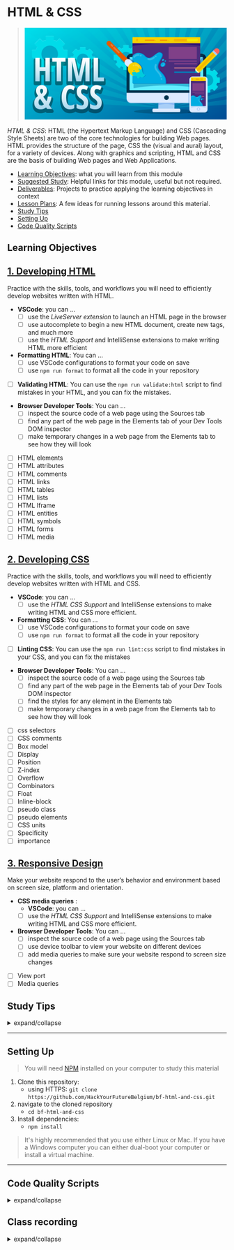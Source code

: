 # HTML & CSS

> ![html & css](./assets/html-css.png)

_HTML & CSS_: HTML (the Hypertext Markup Language) and CSS (Cascading Style
Sheets) are two of the core technologies for building Web pages. HTML provides
the structure of the page, CSS the (visual and aural) layout, for a variety of
devices. Along with graphics and scripting, HTML and CSS are the basis of
building Web pages and Web Applications.

- [Learning Objectives](#learning-objectives): what you will learn from this
  module
- [Suggested Study](./suggested-study.md): Helpful links for this module, useful
  but not required.
- [Deliverables](./deliverables): Projects to practice applying the learning
  objectives in context
- [Lesson Plans](./lesson-plans): A few ideas for running lessons around this
  material.
- [Study Tips](#study-tips)
- [Setting Up](#setting-up)
- [Code Quality Scripts](#code-quality-scripts)

## Learning Objectives

## [1. Developing HTML](./1-developing-html)

Practice with the skills, tools, and workflows you will need to efficiently
develop websites written with HTML.

- **VSCode**: you can ...
  - [ ] use the _LiveServer extension_ to launch an HTML page in the browser
  - [ ] use autocomplete to begin a new HTML document, create new tags, and much
        more
  - [ ] use the _HTML Support_ and IntelliSense extensions to make writing HTML
        more efficient
- **Formatting HTML**: You can ...
  - [ ] use VSCode configurations to format your code on save
  - [ ] use `npm run format` to format all the code in your repository
- [ ] **Validating HTML**: You can use the `npm run validate:html` script to
      find mistakes in your HTML, and you can fix the mistakes.
- **Browser Developer Tools**: You can ...
  - [ ] inspect the source code of a web page using the Sources tab
  - [ ] find any part of the web page in the Elements tab of your Dev Tools DOM
        inspector
  - [ ] make temporary changes in a web page from the Elements tab to see how
        they will look
- [ ] HTML elements
- [ ] HTML attributes
- [ ] HTML comments
- [ ] HTML links
- [ ] HTML tables
- [ ] HTML lists
- [ ] HTML Iframe
- [ ] HTML entities
- [ ] HTML symbols
- [ ] HTML forms
- [ ] HTML media

## [2. Developing CSS](./2-developing-css)

Practice with the skills, tools, and workflows you will need to efficiently
develop websites written with HTML and CSS.

- **VSCode**: you can ...
  - [ ] use the _HTML CSS Support_ and IntelliSense extensions to make writing
        HTML and CSS more efficient.
- **Formatting CSS**: You can ...
  - [ ] use VSCode configurations to format your code on save
  - [ ] use `npm run format` to format all the code in your repository
- [ ] **Linting CSS**: You can use the `npm run lint:css` script to find
      mistakes in your CSS, and you can fix the mistakes
- **Browser Developer Tools**: You can ...
  - [ ] inspect the source code of a web page using the Sources tab
  - [ ] find any part of the web page in the Elements tab of your Dev Tools DOM
        inspector
  - [ ] find the styles for any element in the Elements tab
  - [ ] make temporary changes in a web page from the Elements tab to see how
        they will look
- [ ] css selectors
- [ ] CSS comments
- [ ] Box model
- [ ] Display
- [ ] Position
- [ ] Z-index
- [ ] Overflow
- [ ] Combinators
- [ ] Float
- [ ] Inline-block
- [ ] pseudo class
- [ ] pseudo elements
- [ ] CSS units
- [ ] Specificity
- [ ] importance

## [3. Responsive Design](./3-respnosive-design)

Make your website respond to the user’s behavior and environment based on screen
size, platform and orientation.

- **CSS media queries** :
  - **VSCode**: you can ...
  - [ ] use the _HTML CSS Support_ and IntelliSense extensions to make writing
        HTML and CSS more efficient.
- **Browser Developer Tools**: You can ...
  - [ ] inspect the source code of a web page using the Sources tab
  - [ ] use device toolbar to view your website on different devices
  - [ ] add media queries to make sure your website respond to screen size
        changes
- [ ] View port
- [ ] Media queries

## Study Tips

<details>
<summary>expand/collapse</summary>
<br>

- Don't rush, understand! Programming is hard.
  - The examples and exercises will still be there to study later.
  - It's better to fail tests slowly and learn from your mistakes than to pass
    tests quickly and not understand why.
- Don't skip the examples! Understanding and experimenting with working code is
  a very effective way to learn programming.
- Write lots of comments in the examples and exercises. The code in this
  repository is yours to study, modify and re-use in projects.
- Practice
  [Pair Programming](https://home.hackyourfuture.be/students/study-tips/pair-programming):
  two people, one computer.
- Take a look through the
  [Learning From Code](https://home.hackyourfuture.be/students/study-tips/learning-from-code)
  guide for more study tips

### Study Board

Creating a project board on your GitHub account for tracking your study at HYF
can help you keep track of everything you're learning. You can create the board
at this link: `https://github.com/your_user_name?tab=projects`.

These 4 columns may be helpful:

- **todo**: material you have not studied yet
- **studying**: material you are currently studying
- **to review**: material you want to review again in the future
- **learned**: material you know well enough that you could help your classmates
  learn it

</details>

---

## Setting Up

> You will need
> [NPM](https://docs.npmjs.com/downloading-and-installing-node-js-and-npm)
> installed on your computer to study this material

1. Clone this repository:
   - using HTTPS:
     `git clone https://github.com/HackYourFutureBelgium/bf-html-and-css.git`
2. navigate to the cloned repository
   - `cd bf-html-and-css`
3. Install dependencies:
   - `npm install`

> It's highly recommended that you use either Linux or Mac. If you have a
> Windows computer you can either dual-boot your computer or install a virtual
> machine.

---

## Code Quality Scripts

<details>
<summary>expand/collapse</summary>
<br>

This repository comes with some scripts to check the quality of this code. You
can run these scripts to check the code provided by HYF, and to check the code
you write when experiment with the examples and complete the exercises.

### `npm run format`

This script will format all of the code in this repository making sure that all
the indentations are correct, the code is easy to read, and letting you know if
there are any syntax errors.

### `npm run format:check`

Checks the formatting of all files in the repository and throws an error if any
files are not well-formatted.

### `npm run spell-check`

This script will check all of the files in your repository for spelling
mistakes. Spelling is not just a detail, is important! Good spelling helps
others read and understand your programs with less effort.

`spell-check` is not so clever though, it doesn't have _all_ possible words in
it's dictionary and it won't know if you _wanted_ to spell a word incorrectly.
If you think one of it's "Unknown word"s is not a problem, you can either ignore
the suggestion or add the word to the `"words": [ ... ],` list in
[.cspell.json](./.cspell.json).

### `npm run lint:md`

This script will [lint](https://en.wikipedia.org/wiki/Lint_%28software%29) all
the Markdown files in this repository, checking for syntax mistakes and other
bad practices. Fixing linting errors will help you learn to write better code by
pointing out your mistakes _before_ they cause problems in your program.

Some linting errors will take some practice to understand and fix, but it will
be a good use of time.

### `npm run lint:ls` & `npm run lint:css`

This script will [lint](https://en.wikipedia.org/wiki/Lint_%28software%29) the
names of all files and folders in the project to check that they follow the
project naming convention
([kebab-case](https://betterprogramming.pub/string-case-styles-camel-pascal-snake-and-kebab-case-981407998841)).

### `npm run validate:html`

This script will
[validate](https://webplatform.github.io/docs/guides/html_validation/) the HTML
in this repsitory using
[html-validate](https://gitlab.com/html-validate/html-validate).

</details>

## Class recording

<details>
<summary>expand/collapse</summary>
<br>

- [Day 1](https://www.youtube.com/watch?v=ZJnIQBMh3lo)

- [Day 5](https://youtu.be/fT0klkJPF64)

</details>
